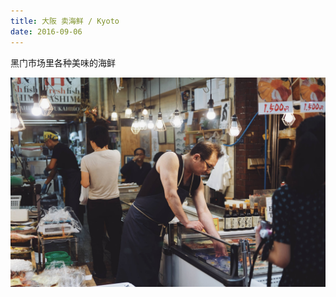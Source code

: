 ```yaml
---
title: 大阪 卖海鲜 / Kyoto
date: 2016-09-06
---
```


黑门市场里各种美味的海鲜



![](./_image/2016-10-18-18-38-23.jpg)

